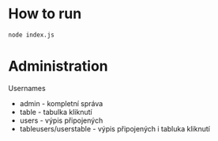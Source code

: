 # How to run
```
node index.js
```
# Administration
Usernames
* admin - kompletní správa
* table - tabulka kliknutí
* users - výpis připojených
* tableusers/userstable - výpis připojených i tabluka kliknutí
